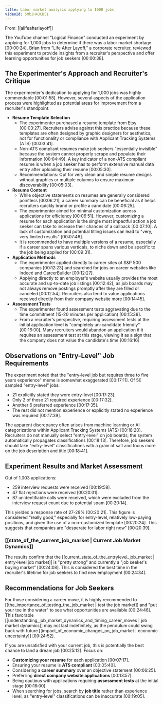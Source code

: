 ```yaml
---
title: Labor market analysis applying to 1000 jobs
videoId: 5MbJH43CD5I
---
```


From: [[alifeafterlayoff]] <br/> 

The YouTube channel "Logical Finance" conducted an experiment by applying for 1,000 jobs to determine if there was a labor market shortage [00:00:24]. Brian from "Life After Layoff," a corporate recruiter, reviewed this experiment to provide insights from a recruiter's perspective and offer learning opportunities for job seekers [00:00:38].

## The Experimenter's Approach and Recruiter's Critique

The experimenter's dedication to applying for 1,000 jobs was highly commendable [00:01:58]. However, several aspects of the application process were highlighted as potential areas for improvement from a recruiter's standpoint:

*   **Resume Template Selection**
    *   The experimenter purchased a resume template from Etsy [00:03:27]. Recruiters advise against this practice because these templates are often designed by graphic designers for aesthetics, not for functionality or compliance with Applicant Tracking Systems (ATS) [00:03:41].
    *   Non-ATS compliant resumes make job seekers "essentially invisible" because the system cannot properly scrape and populate their information [00:04:49]. A key indicator of a non-ATS compliant resume is when a job seeker has to perform extensive manual data entry after uploading their resume [00:05:30].
    *   Recommendations: Opt for very clean and simple resume designs without graphics or multiple columns to ensure maximum discoverability [00:05:03].
*   **Resume Content**
    *   While objective statements on resumes are generally considered pointless [00:06:21], a career summary can be beneficial as it helps recruiters quickly brand or profile a candidate [00:06:25].
    *   The experimenter aimed for minimal customization across applications for efficiency [00:06:51]. However, customizing a resume for each application is the single most impactful action a job seeker can take to increase their chances of a callback [00:07:10]. A lack of customization and potential titling issues can lead to "very, very limited results" [00:07:46].
    *   It is recommended to have multiple versions of a resume, especially if a career spans various verticals, to niche down and be specific to the job being applied for [00:09:31].
*   **Application Methods**
    *   The experimenter applied directly to career sites of S&P 500 companies [00:12:23] and searched for jobs on career websites like Indeed and CareerBuilder [00:12:27].
    *   Applying directly to an employer's website usually provides the most accurate and up-to-date job listings [00:12:42], as job boards may not always remove postings promptly after they are filled or canceled [00:12:54]. Recruiters also tend to value applications received directly from their company website more [00:14:45].
*   **Assessment Tests**
    *   The experimenter found assessment tests aggravating due to the time commitment (15-20 minutes per application) [00:15:38].
    *   From a recruiter's perspective, requiring assessment tests at the initial application level is "completely un-candidate friendly" [00:16:00]. Many recruiters would abandon an application if it requires an assessment test at this stage, viewing it as a sign that the company does not value the candidate's time [00:16:16].

## Observations on "Entry-Level" Job Requirements

The experiment noted that the "entry-level job but requires three to five years experience" meme is somewhat exaggerated [00:17:11]. Of 50 sampled "entry-level" jobs:
*   21 explicitly stated they were entry-level [00:17:23].
*   Only 2 of those 21 required experience [00:17:32].
*   Another 6 preferred experience [00:17:35].
*   The rest did not mention experience or explicitly stated no experience was required [00:17:39].

The apparent discrepancy often arises from machine learning or AI categorizations within Applicant Tracking Systems (ATS) [00:18:20]. Recruiters do not manually select "entry-level" on job boards; the system automatically propagates classifications [00:18:13]. Therefore, job seekers should take "entry-level" classifications with a grain of salt and focus more on the job description and title [00:18:41].

## Experiment Results and Market Assessment

Out of 1,003 applications:
*   259 interview requests were received [00:19:58].
*   47 flat rejections were received [00:20:01].
*   87 unidentifiable calls were received, which were excluded from the interview request count due to potential spam [00:20:14].

This yielded a response rate of 27-28% [00:20:21]. This figure is considered "really good," especially for entry-level, relatively low-paying positions, and given the use of a non-customized template [00:20:24]. This suggests that companies are "desperate for labor right now" [00:20:39].

### [[state_of_the_current_job_market | Current Job Market Dynamics]]

The results confirm that the [[current_state_of_the_entrylevel_job_market | entry-level job market]] is "pretty strong" and currently a "job seeker's buying market" [00:24:08]. This is considered the best time in the recruiter's lifetime for job seekers to find new employment [00:24:34].

## Recommendations for Job Seekers

For those considering a career move, it is highly recommended to [[the_importance_of_testing_the_job_market | test the job market]] and "put your toe in the water" to see what opportunities are available [00:24:46]. This favorable [[understanding_job_market_dynamics_and_timing_career_moves | job market dynamics]] may not last indefinitely, as the pendulum could swing back with future [[impact_of_economic_changes_on_job_market | economic uncertainty]] [00:24:52].

If you are unsatisfied with your current job, this is potentially the best chance to land a dream job [00:25:12]. Focus on:
*   **Customizing your resume** for each application [00:07:17].
*   Ensuring your resume is **ATS compliant** [00:05:40].
*   Considering a **career summary** over an objective statement [00:06:25].
*   Preferring **direct company website applications** [00:13:57].
*   Being cautious with applications requiring **assessment tests** at the initial stage [00:16:00].
*   When searching for jobs, search by **job title** rather than experience level, as "entry-level" classifications can be inaccurate [00:19:05].